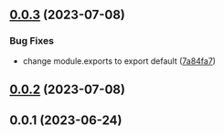 

## [0.0.3](https://github.com/ashymee/bareminimum-reactjs/compare/0.0.2...0.0.3) (2023-07-08)


### Bug Fixes

* change module.exports to export default ([7a84fa7](https://github.com/ashymee/bareminimum-reactjs/commit/7a84fa75fdf720709e72190d80d9849f11d3d55b))

## [0.0.2](https://github.com/ashymee/bareminimum-reactjs/compare/0.0.1...0.0.2) (2023-07-08)

## 0.0.1 (2023-06-24)